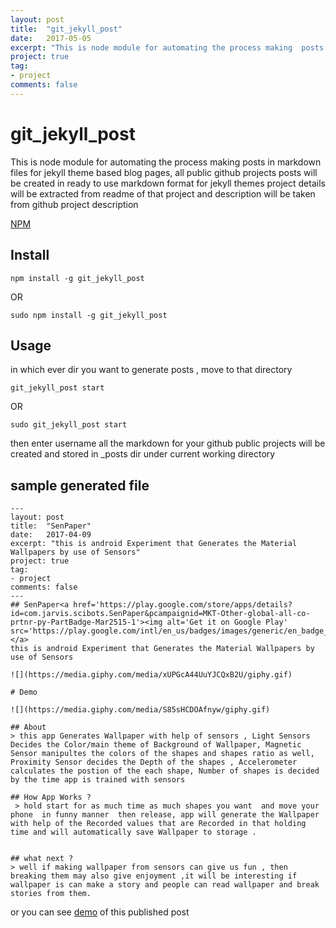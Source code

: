 ```yaml
---
layout: post
title:  "git_jekyll_post"
date:   2017-05-05
excerpt: "This is node module for automating the process making  posts in markdown files for jekyll theme based blog pages"
project: true
tag:
- project
comments: false
---
```

# git_jekyll_post

This is node module for automating the process making  posts in markdown files for jekyll theme based blog pages,
all public github projects posts will be created in ready to use markdown format for jekyll themes project details will be extracted from readme of that project and description will be taken from github project description 

[NPM](https://www.npmjs.com/package/git_jekyll_post)

## Install

```
npm install -g git_jekyll_post
```

OR

```
sudo npm install -g git_jekyll_post
```
## Usage

in which ever dir you want to generate posts , move to that directory

```
git_jekyll_post start
```

OR

```
sudo git_jekyll_post start
```
then enter username all the markdown for your github public projects will be created and stored in _posts dir under
current working directory

## sample generated file 
```
---
layout: post
title:  "SenPaper"
date:   2017-04-09
excerpt: "this is android Experiment that Generates the Material Wallpapers by use of Sensors"
project: true
tag:
- project
comments: false
---
## SenPaper<a href='https://play.google.com/store/apps/details?id=com.jarvis.scibots.SenPaper&pcampaignid=MKT-Other-global-all-co-prtnr-py-PartBadge-Mar2515-1'><img alt='Get it on Google Play' src='https://play.google.com/intl/en_us/badges/images/generic/en_badge_web_generic.png'/></a>
this is android Experiment that Generates the Material Wallpapers by use of Sensors

![](https://media.giphy.com/media/xUPGcA44UuYJCQxB2U/giphy.gif)

# Demo

![](https://media.giphy.com/media/S85sHCDOAfnyw/giphy.gif)

## About
> this app Generates Wallpaper with help of sensors , Light Sensors Decides the Color/main theme of Background of Wallpaper, Magnetic Sensor manipultes the colors of the shapes and shapes ratio as well, Proximity Sensor decides the Depth of the shapes , Accelerometer calculates the postion of the each shape, Number of shapes is decided by the time app is trained with sensors

## How App Works ?
 > hold start for as much time as much shapes you want  and move your phone  in funny manner  then release, app will generate the Wallpaper with help of the Recorded values that are Recorded in that holding time and will automatically save Wallpaper to storage .
 
 
## what next ?
> well if making wallpaper from sensors can give us fun , then breaking them may also give enjoyment ,it will be interesting if wallpaper is can make a story and people can read wallpaper and break stories from them. 
```

or you can see [demo](http://aniket965.tech/blog/SenPaper/) of this published post 